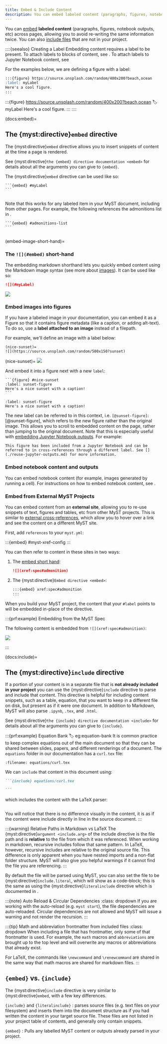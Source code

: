 ```yaml
---
title: Embed & Include Content
description: You can embed labeled content (paragraphs, figures, notebook outputs, etc) across pages, allowing you to avoid re-writing the same information twice.
---
```


You can [embed](#docs:embed) **labeled content** (paragraphs, figures, notebook outputs, etc) across pages, allowing you to avoid re-writing the same information twice. You can also [include files](#docs:include) that are not in your project.

::::{seealso} Creating a Label
Embedding content requires a label to be present.
To attach labels to blocks of content, see [](./cross-references.md).
To attach labels to Jupyter Notebook content, see [](./reuse-jupyter-outputs.md)

For the examples below, we are defining a figure with a label:

```markdown
:::{figure} https://source.unsplash.com/random/400x200?beach,ocean
:label: myLabel
Here's a cool figure.
:::
```

:::{figure} https://source.unsplash.com/random/400x200?beach,ocean
:label: myLabel
Here's a cool figure.
:::
::::

(docs:embed)=

## The {myst:directive}`embed` directive

The {myst:directive}`embed` directive allows you to insert snippets of content at the time a page is rendered.

See {myst:directive}`the {embed} directive documentation <embed>` for details about all the arguments you can give to `{embed}`.

The {myst:directive}`embed` directive can be used like so:

````myst
```{embed} #myLabel
```
````

```{embed} #myLabel

```

Note that this works for any labeled item in your MyST document, including from other pages.
For example, the following references the admonitions list in [](admonitions.md).

````
```{embed} #admonitions-list
```
````

```{embed} #admonitions-list

```

(embed-image-short-hand)=

### The `![](#embed)` short-hand

The embedding markdown shorthand lets you quickly embed content using the Markdown image syntax (see more about [images](./figures.md)).
It can be used like so:

```markdown
![](#myLabel)
```

![](#myLabel)

### Embed images into figures

If you have a labeled image in your documentation, you can embed it as a Figure so that it contains figure metadata (like a caption, or adding alt-text).
To do so, use a **label attached to an image** instead of a filepath.

For example, we'll define an image with a label below:

```
(nice-sunset)=
![](https://source.unsplash.com/random/500x150?sunset)
```

(nice-sunset)=
![](https://source.unsplash.com/random/500x150?sunset)

And embed it into a figure next with a new `label`:

````
```{figure} #nice-sunset
:label: sunset-figure
Here's a nice sunset with a caption!
```
````

```{figure} #nice-sunset
:label: sunset-figure
Here's a nice sunset with a caption!
```

The new label can be referred to in this context, i.e. `[@sunset-figure]`: [@sunset-figure], which refers to the new figure rather than the original image. This allows you to scroll to embedded content on the page, rather than jumping to the original document. Note that this is especially useful with [embedding Jupyter Notebook outputs](./reuse-jupyter-outputs.md). For example:

```{figure} #img:altair-horsepower
This figure has been included from a Jupyter Notebook and can be referred to in cross-references through a different label. See [](./reuse-jupyter-outputs.md) for more information.
```

### Embed notebook content and outputs

You can embed notebook content (for example, images generated by running a cell).
For instructions on how to embed notebook content, see [](./reuse-jupyter-outputs.md).

### Embed from External MyST Projects

You can embed content from an **external site**, allowing you to re-use snippets of text, figures and tables, etc from other MyST projects. This is similar to [external cross-references](#myst-xref), which allow you to hover over a link and see the content on a different MyST site.

First, add `references` to your `myst.yml`:

:::{embed} #myst-xref-config
:::

You can then refer to content in these sites in two ways:

1. The [embed short hand](#embed-image-short-hand):

   ```md
   ![](xref:spec#admonition)
   ```
2. The {myst:directive}`Embed directive <embed>`:

   ```md
   :::{embed} xref:spec#admonition
   :::
   ```

When you build your MyST project, the content that your `#label` points to will be embedded in-place of the directive.

:::{prf:example} Embedding from the MyST Spec

The following content is embedded from `![](xref:spec#admonition)`:

![](xref:spec#admonition)

:::

(docs:include)=

## The {myst:directive}`include` directive

If a portion of your content is in a separate file that is **not already included in your project** you can use the {myst:directive}`include` directive to parse and include that content.
This directive is helpful for including content snippets, such as a table, equation, that you want to keep in a different file on disk, but present as if it were one document. In addition to Markdown, MyST will also parse `.ipynb`, `.tex`, and `.html`.

See {myst:directive}`the {include} directive documentation <include>` for details about all the arguments you can give to `{include}`.

:::{prf:example} Equation Bank
:label: eg:equation-bank
It is common practice to keep complex equations out of the main document so that they can be shared between slides, papers, and different renderings of a document. The `equations` folder in our documentation has a `curl.tex` file:

```{literalinclude} equations/curl.tex
:filename: equations/curl.tex
```

We can `include` that content in this document using:

````markdown
```{include} equations/curl.tex

```
````

which includes the content with the LaTeX parser:

```{include} equations/curl.tex

```

You will notice that there is no difference visually in the content, it is as if the content were include directly in line in the source document.
:::

:::{warning} Relative Paths in Markdown vs LaTeX
The {myst:directive}`argument <include.arg>` of the include directive is the file path and is **relative** to the file from which it was referenced. When working in markdown, recursive includes follow that same pattern. In LaTeX, however, recursive includes are relative to the original source file. This difference is only apparent when you have nested imports and a non-flat folder structure. MyST will also give you helpful warnings if it cannot find the file you are referencing.
:::

By default the file will be parsed using MyST, you can also set the file to be {myst:directive}`include.literal`, which will show as a code-block; this is the same as using the {myst:directive}`literalinclude` directive which is documented in [](#docs:literalinclude).

:::{note} Auto Reload & Circular Dependencies
:class: dropdown
If you are working with the auto-reload (e.g. `myst start`), the file dependencies are auto-reloaded.
Circular dependencies are not allowed and MyST will issue a warning and not render the recursion.
:::

:::{tip} Math and abbreviation frontmatter from included files
:class: dropdown
When including a file that has frontmatter, only some of that frontmatter is used. For example, the `math` macros and `abbreviations` are brought up to the top level and will overwrite any macros or abbreviations that already exist.

For LaTeX, the commands like `\newcommand` and `\renewcommand` are shared in the same way that math macros are shared for markdown files.
:::

## `{embed}` vs. `{include}`

The {myst:directive}`include` directive is very similar to {myst:directive}`embed`, with a few key differences.

`{include}` and `{literalinclude}`
: parses source files (e.g. text files on your filesystem) and inserts them into the document structure as if you had written the content in your target source file. These files are not listed in your project table of contents, and generally only contain snippets.

`{embed}`
: Pulls any labelled MyST content or outputs already parsed in your project.
